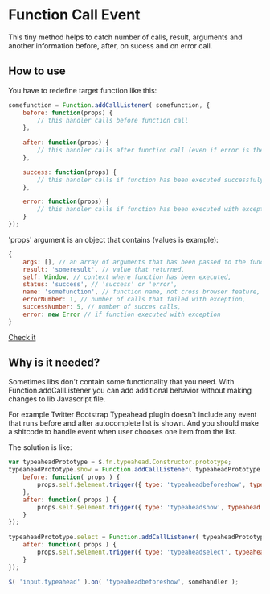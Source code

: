 # Function Call Event
This tiny method helps to catch number of calls, result, arguments and another information before, after, on sucess and on error call.

## How to use
You have to redefine target function like this:
```JavaScript
somefunction = Function.addCallListener( somefunction, {
    before: function(props) {
        // this handler calls before function call
    },
	
	after: function(props) {
        // this handler calls after function call (even if error is there)
    },

    success: function(props) {
        // this handler calls if function has been executed successfuly
    },

    error: function(props) {
        // this handler calls if function has been executed with exception
    }
});
```
'props' argument is an object that contains (values is example):
```JavaScript
{
	args: [], // an array of arguments that has been passed to the function,
	result: 'someresult', // value that returned,
	self: Window, // context where function has been executed,
	status: 'success', // 'success' or 'error',
	name: 'somefunction', // function name, not cross browser feature,
	errorNumber: 1, // number of calls that failed with exception,
	successNumber: 5, // number of succes calls,
	error: new Error // if function executed with exception
}
```

[Check it](http://jsfiddle.net/SGhzd/10/)

## Why is it needed?
Sometimes libs don't contain some functionality that you need. With Function.addCallListener you can add additional behavior without making changes to lib Javascript file.

For example Twitter Bootstrap Typeahead plugin doesn't include any event that runs before and after autocomplete list is shown. And you should make a shitcode to handle event when user chooses one item from the list.

The solution is like:
```JavaScript
var typeaheadPrototype = $.fn.typeahead.Constructor.prototype;
typeaheadPrototype.show = Function.addCallListener( typeaheadPrototype.show, {
	before: function( props ) {
		props.self.$element.trigger({ type: 'typeaheadbeforeshow', typeahead: props.self });
	},
	after: function( props ) {
		props.self.$element.trigger({ type: 'typeaheadshow', typeahead: props.self });
	}
});
	
typeaheadPrototype.select = Function.addCallListener( typeaheadPrototype.select, {
	after: function( props ) {
		props.self.$element.trigger({ type: 'typeaheadselect', typeahead: props.self });
	}
});

$( 'input.typeahead' ).on( 'typeaheadbeforeshow', somehandler );
```